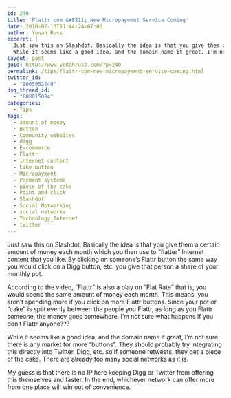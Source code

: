 ```yaml
---
id: 240
title: 'Flattr.com &#8211; New Micropayment Service Coming'
date: 2010-02-13T11:44:24-07:00
author: Yonah Russ
excerpt: |
  Just saw this on Slashdot. Basically the idea is that you give them a certain amount of money each month which you then use to "flatter" Internet content that you like...
  While it seems like a good idea, and the domain name it great, I'm not sure there is any market for more "buttons". They should probably try integrating this directly into Twitter, Digg, etc. so if someone retweets, they get a piece of the cake. There are already too many social networks as it is.
layout: post
guid: http://www.yonahruss.com/?p=240
permalink: /tips/flattr-com-new-micropayment-service-coming.html
twitter_id:
  - "9065852248"
dsq_thread_id:
  - "608015084"
categories:
  - Tips
tags:
  - amount of money
  - Button
  - Community websites
  - digg
  - E-commerce
  - Flattr
  - internet content
  - Like button
  - Micropayment
  - Payment systems
  - piece of the cake
  - Point and click
  - Slashdot
  - Social Networking
  - social networks
  - Technology_Internet
  - twitter
---
```

Just saw this on Slashdot. Basically the idea is that you give them a certain amount of money each month which you then use to &#8220;flatter&#8221; Internet content that you like. By clicking on someone&#8217;s Flattr button the same way you would click on a Digg button, etc. you give that person a share of your monthly pot. 

According to the video, &#8220;Flattr&#8221; is also a play on &#8220;Flat Rate&#8221; that is, you would spend the same amount of money each month. This means, you aren&#8217;t spending more if you click on more Flattr buttons. Since your pot or &#8220;cake&#8221; is split evenly between the people you Flattr, as long as you Flattr someone, the money goes somewhere. I&#8217;m not sure what happens if you don&#8217;t Flattr anyone???

While it seems like a good idea, and the domain name it great, I&#8217;m not sure there is any market for more &#8220;buttons&#8221;. They should probably try integrating this directly into Twitter, Digg, etc. so if someone retweets, they get a piece of the cake. There are already too many social networks as it is.

My guess is that there is no IP here keeping Digg or Twitter from offering this themselves and faster. In the end, whichever network can offer more from one place will win out of convenience.